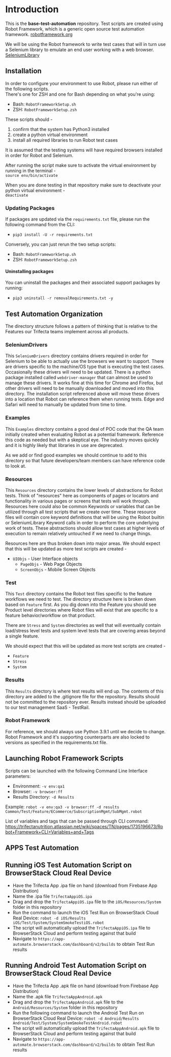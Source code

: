 # Introduction
This is the **base-test-automation** repository. Test scripts are created using Robot Framework, which is a generic open 
source test automation framework. 
[robotframework.org](https://robotframework.org/)

We will be using the Robot framework to write test cases that will in turn use a Selenium library to emulate an end user
working with a web browser.  
[SeleniumLibrary](https://robotframework.org/SeleniumLibrary/SeleniumLibrary.html)

## Installation
In order to configure your environment to use Robot, please run either of the following scripts.  
There's one for ZSH and one for Bash depending on what you're using:  
- Bash: `RobotFrameworkSetup.sh`
- ZSH:  `RobotFrameworkSetup.zsh`

These scripts should - 
1. confirm that the system has Python3 installed
2. create a python virtual environment
3. install all required libraries to run Robot test cases

It is assumed that the testing systems will have required browsers installed in order for Robot and Selenium.

After running the script make sure to activate the virtual environment by running in the terminal -  
`source env/bin/activate`

When you are done testing in that repository make sure to deactivate your python virtual environment -  
`deactivate`
### Updating Packages
If packages are updated via the `requirements.txt` file, please run the following command from the CLI:

- `pip3 install -U -r requirements.txt`

Conversely, you can just rerun the two setup scripts: 
- Bash: `RobotFrameworkSetup.sh`
- ZSH:  `RobotFrameworkSetup.zsh`

#### Uninstalling packages
You can uninstall the packages and their associated support packages by running:
- `pip3 uninstall -r removalRequirements.txt -y`

## Test Automation Organization
The directory structure follows a pattern of thinking that is relative to the Features our Trifecta teams implement
across all products. 

### SeleniumDrivers
This `SeleniumDrivers` directory contains drivers required in order for Selenium to be able to actually use the browsers we
want to support. There are drivers specific to the machine/OS type that is executing the test cases. Occasionally these
drivers will need to be updated. There is a python package installed called `webdriver-manager` that can almost be used to
manage these drivers. It works fine at this time for Chrome and Firefox, but other drivers will need to be manually
downloaded and moved into this directory. The installation script referenced above will move these drivers into a location
that Robot can reference them when running tests.  Edge and Safari will need to manually be updated from time to time.

### Examples
This `Examples` directory contains a good deal of POC code that the QA team initially created when evaluating Robot as a 
potential framework. Reference this code as needed but with a skeptical eye. The industry moves quickly and it is highly
likely that libraries in use are deprecated.

As we add or find good examples we should continue to add to this directory so that future developers/team members can 
have reference code to look at.

### Resources
This `Resources` directory contains the lower levels of abstractions for Robot tests. Think of "resources" here as components
of pages or locators and functionality in various pages or screens that tests will work through. Resources here could also 
be common Keywords or variables that can be utilized through all test scripts that we create over time. These resource files
will contain core keyword definitions that will be using the Robot builtin or SeleniumLibrary Keyword calls in order to
perform the core underlying work of tests. These abstractions should allow test cases at higher levels of execution to remain 
relatively untouched if we need to change things.

Resources here are thus broken down into major areas. We should expect that this will be updated as more test scripts are
created -
- `UIObjs` - User Interface objects
	- `PageObjs` - Web Page Objects
	- `ScreenObjs` - Mobile Screen Objects
### Test
This `Test` directory contains the Robot test files specific to the feature workflows we need to test. The directory
structure here is broken down based on `Feature` first. As you dig down into the Feature you should see Product level
directories where Robot files will exist that are specific to a feature behavior/workflow on that product.

There are `Stress` and `System` directories as well that will eventually contain load/stress level tests and system 
level tests that are covering areas beyond a single feature.

We should expect that this will be updated as more test scripts are created -
- `Feature`
- `Stress`
- `System`

### Results
This `Results` directory is where test results will end up. The contents of this directory are added to the 
.gitignore file for the repository. Results should not be committed to the repository ever. Results instead
should be uploaded to our test management SaaS - TestRail.

### Robot Framework
For reference, we should always use Python 3.9.1 until we decide to change.  Robot Framework and it's supporting 
counterparts are also locked to versions as specified in the requirements.txt file.  

## Launching Robot Framework Scripts
Scripts can be launched with the following Command Line Interface parameters:
- Environment: `-v env:qa1`
- Browser: `-v browser:ff`
- Results Directory: `-d Results`

Example: 
`robot -v env:qa3 -v browser:ff -d results Common/Test/Feature/ECommerce/SubscriptionMgmt/SubMgmt.robot`

List of variables and tags that can be passed through CLI command:
https://trifectanutrition.atlassian.net/wiki/spaces/TN/pages/1735196673/Robot+Framework+CLI+Variables+and+Tags

## APPS Test Automation

## Running iOS Test Automation Script on BrowserStack Cloud Real Device
- Have the Trifecta App .ipa file on hand (download from Firebase App Distribution)
- Name the .ipa file `TrifectaAppiOS.ipa`
- Drag and drop the `TrifectaAppiOS.ipa` file to the `iOS/Resources/System` folder in this repository
- Run the command to launch the iOS Test Run on BrowserStack Cloud Real Device:
`robot -d iOS/Results iOS/Test/System/SystemSmokeTestiOS.robot`
- The script will automatically upload the `TrifectaAppiOS.ipa` file to BrowserStack Cloud and perform testing against that build
- Navigate to `https://app-automate.browserstack.com/dashboard/v2/builds` to obtain Test Run results

## Running Android Test Automation Script on BrowserStack Cloud Real Device
- Have the Trifecta App .apk file on hand (download from Firebase App Distribution)
- Name the .apk file `TrifectaAppAndroid.apk`
- Drag and drop the `TrifectaAppAndroid.apk` file to the `Android/Resources/System` folder in this repository
- Run the following command to launch the Android Test Run on BrowserStack Cloud Real Device:
`robot -d Android/Results Android/Test/System/SystemSmokeTestAndroid.robot`
- The script will automatically upload the `TrifectaAppAndroid.apk` file to BrowserStack Cloud and perform testing against that build
- Navigate to `https://app-automate.browserstack.com/dashboard/v2/builds` to obtain Test Run results
